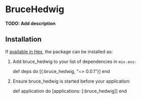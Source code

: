 # BruceHedwig

**TODO: Add description**

## Installation

If [available in Hex](https://hex.pm/docs/publish), the package can be installed as:

  1. Add bruce_hedwig to your list of dependencies in `mix.exs`:

        def deps do
          [{:bruce_hedwig, "~> 0.0.1"}]
        end

  2. Ensure bruce_hedwig is started before your application:

        def application do
          [applications: [:bruce_hedwig]]
        end

